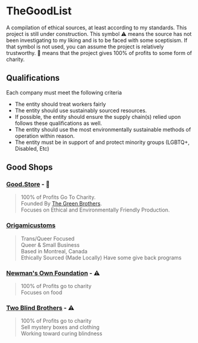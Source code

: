 # TheGoodList
A compilation of ethical sources, at least according to my standards. This project is still under construction. This symbol :warning: means the source has not been investigating to my liking and is to be faced with some sceptisism. If that symbol is not used, you can assume the project is relatively trustworthy. :heart_hands: means that the project gives 100% of profits to some form of charity.

## Qualifications
Each company must meet the following criteria  
- The entity should treat workers fairly
- The entity should use sustainably sourced resources.
- If possible, the entity should ensure the supply chain(s) relied upon follows these qualifications as well.
- The entity should use the most environmentally sustainable methods of operation within reason.
- The entity must be in support of and protect minority groups (LGBTQ+, Disabled, Etc)

## Good Shops

### [Good.Store](https://good.store) - :heart_hands:
> 100% of Profits Go To Charity.  
> Founded By [The Green Brothers](https://en.wikipedia.org/wiki/Green_brothers).  
> Focuses on Ethical and Environmentally Friendly Production.

### [Origamicustoms](https://origamicustoms.com)
> Trans/Queer Focused  
> Queer & Small Business  
> Based in Montreal, Canada  
> Ethically Sourced (Made Locally)
> Have some give back programs

### [Newman's Own Foundation](https://newmansown.org) - :warning:	
> 100% of Profits go to charity  
> Focuses on food

### [Two Blind Brothers](https://twoblindbrothers.com) - :warning:	
> 100% of Profits go to charity  
> Sell mystery boxes and clothing  
> Working toward curing blindness
